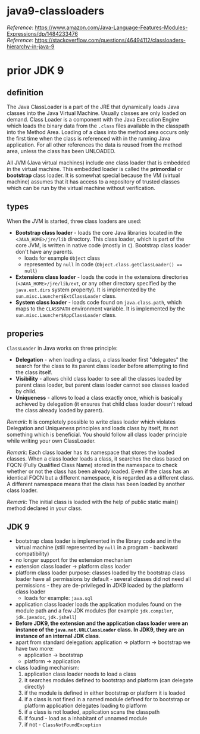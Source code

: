 # java9-classloaders

_Reference_: https://www.amazon.com/Java-Language-Features-Modules-Expressions/dp/1484233476  
_Reference_: https://stackoverflow.com/questions/46494112/classloaders-hierarchy-in-java-9

# prior JDK 9
## definition
The Java ClassLoader is a part of the JRE that dynamically loads Java classes into the Java Virtual Machine. 
Usually classes are only loaded on demand. Class Loader is a component with the Java Execution Engine which 
loads the binary data from the `.class` files available in the classpath into the Method Area. Loading of a 
class into the method area occurs only the first time when the class is referenced with in the running Java 
application. For all other references the data is reused from the method area, unless the class has been UNLOADED.  

All JVM (Java virtual machines) include one class loader that is embedded in the virtual machine. This 
embedded loader is called the **primordial** or **bootstrap** class loader. It is somewhat special 
because the VM (virtual machine) assumes that it has access to a repository of trusted classes which can be 
run by the virtual machine without verification.

## types
When the JVM is started, three class loaders are used:
* **Bootstrap class loader** - loads the core Java libraries located in the `<JAVA_HOME>/jre/lib` directory. 
    This class loader, which is part of the core JVM, is written in native code (mostly in `C`). Bootstrap 
    class loader don't have any parents.
    * loads for example `Object` class
    * represented by `null` in code (`Object.class.getClassLoader() == null`)
* **Extensions class loader** - loads the code in the extensions directories (`<JAVA_HOME>/jre/lib/ext`, or 
    any other directory specified by the `java.ext.dirs` system property). 
    It is implemented by the `sun.misc.Launcher$ExtClassLoader` class.
* **System class loader** - loads code found on `java.class.path`, which maps to the `CLASSPATH` environment 
    variable. It is implemented by the `sun.misc.Launcher$AppClassLoader` class.

## properies
`ClassLoader` in Java works on three principle: 
* **Delegation** - when loading a class, a class loader first "delegates" the search for the class to its 
    parent class loader before attempting to find the class itself.
* **Visibility** - allows child class loader to see all the classes loaded by parent class loader, but parent 
    class loader cannot see classes loaded by child.
* **Uniqueness** - allows to load a class exactly once, which is basically achieved by delegation 
    (it ensures that child class loader doesn't reload the class already loaded by parent).

_Remark_: It is completely possible to write class loader which violates Delegation and Uniqueness principles 
    and loads class by itself, its not something which is beneficial. You should follow all class loader 
    principle while writing your own ClassLoader.

_Remark_: Each class loader has its namespace that stores the loaded classes. When a class loader 
loads a class, it searches the class based on FQCN (Fully Qualified Class Name) stored in the namespace to 
check whether or not the class has been already loaded. Even if the class has an identical FQCN but a 
different namespace, it is regarded as a different class. A different namespace means that the class has 
been loaded by another class loader.

_Remark_: The initial class is loaded with the help of public static main() method declared in your class.

## JDK 9
* bootstrap class loader is implemented in the library code and in the virtual machine 
(still represented by `null` in a program - backward compatibility)
* no longer support for the extension mechanism
* extension class loader -> platform class loader
* platform class loader purpose: classes loaded by the bootstrap class loader have all permissions 
by default - several classes did not need all permissions - they are de-privileged in JDK9 loaded by the
 platform class loader
    * loads for example: `java.sql`
* application class loader loads the application modules found on the module path and a few JDK
  modules (for example `jdk.compiler`, `jdk.javadoc`, `jdk.jshell`)
* **Before JDK9, the extension and the application class loader were an instance of the
  `java.net.URLClassLoader` class. In JDK9, they are an instance of an internal JDK class**.
* apart from standard delegation: application -> platform -> bootstrap we have two more:
    * application -> bootstrap
    * platform -> application
* class loading mechanism:
    1. application class loader needs to load a class
    1. it searches modules defined to bootstrap and platform (can delegate directly)
    1. if the module is defined in either bootstrap or platform it is loaded
    1. if a class is not fined in a named module defined for to bootstrap or platform
        application delegates loading to platform
    1. if a class is not loaded, application scans the classpath
    1. if found - load as a inhabitant of unnamed module
    1. if not - `ClassNotFoundException`